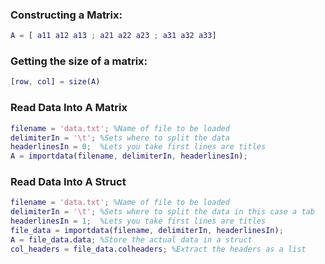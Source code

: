 ### Constructing a Matrix:

```matlab
A = [ a11 a12 a13 ; a21 a22 a23 ; a31 a32 a33]
```

### Getting the size of a matrix:

```matlab
[row, col] = size(A)
```

### Read Data Into A Matrix

```matlab
filename = 'data.txt'; %Name of file to be loaded
delimiterIn = '\t'; %Sets where to split the data
headerlinesIn = 0;  %Lets you take first lines are titles
A = importdata(filename, delimiterIn, headerlinesIn); 
```

### Read Data Into A Struct

```matlab
filename = 'data.txt'; %Name of file to be loaded
delimiterIn = '\t'; %Sets where to split the data in this case a tab
headerlinesIn = 1;  %Lets you take first lines are titles
file_data = importdata(filename, delimiterIn, headerlinesIn); 
A = file_data.data; %Store the actual data in a struct
col_headers = file_data.colheaders; %Extract the headers as a list
```

###